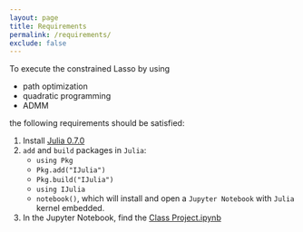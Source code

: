 ```yaml
---
layout: page
title: Requirements
permalink: /requirements/
exclude: false
---
```


To execute the constrained Lasso by using

- path optimization
- quadratic programming
- ADMM

the following requirements should be satisfied:

1. Install [Julia 0.7.0](https://julialang-s3.julialang.org/bin/winnt/x64/0.7/julia-0.7.0-win64.exe)
2. `add` and `build` packages in `Julia`:
    - `using Pkg`
    - `Pkg.add("IJulia")`
    - `Pkg.build("IJulia")`
    - `using IJulia`
    - `notebook()`, which will install and open a `Jupyter Notebook` with `Julia` kernel embedded.
3. In the Jupyter Notebook, find the [Class Project.ipynb](https://github.com/advancedML/advancedML.github.io/blob/master/res/Course%20Project.ipynb)